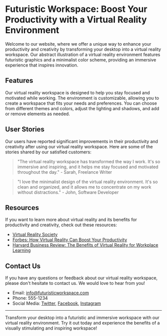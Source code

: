 <!--font:Cinzel Decorative-->

# Futuristic Workspace: Boost Your Productivity with a Virtual Reality Environment

Welcome to our website, where we offer a unique way to enhance your productivity and creativity by transforming your desktop into a virtual reality workspace. Our abstract illustration of a virtual reality environment features futuristic graphics and a minimalist color scheme, providing an immersive experience that inspires innovation.

## Features

Our virtual reality workspace is designed to help you stay focused and motivated while working. The environment is customizable, allowing you to create a workspace that fits your needs and preferences. You can choose from different themes and colors, adjust the lighting and shadows, and add or remove elements as needed.

## User Stories

Our users have reported significant improvements in their productivity and creativity after using our virtual reality workspace. Here are some of the stories shared by our satisfied customers:

> "The virtual reality workspace has transformed the way I work. It's so immersive and inspiring, and it helps me stay focused and motivated throughout the day." - Sarah, Freelance Writer

> "I love the minimalist design of the virtual reality environment. It's so clean and organized, and it allows me to concentrate on my work without distractions." - John, Software Developer

## Resources

If you want to learn more about virtual reality and its benefits for productivity and creativity, check out these resources:

- [Virtual Reality Society](#)
- [Forbes: How Virtual Reality Can Boost Your Productivity](#)
- [Harvard Business Review: The Benefits of Virtual Reality for Workplace Learning](#)

## Contact Us

If you have any questions or feedback about our virtual reality workspace, please don't hesitate to contact us. We would love to hear from you!

- Email: info@futuristicworkspace.com
- Phone: 555-1234
- Social Media: [Twitter](#), [Facebook](#), [Instagram](#)

---

Transform your desktop into a futuristic and immersive workspace with our virtual reality environment. Try it out today and experience the benefits of a visually stimulating and inspiring workspace!

<!--

Write me content for website with wallpaper which alt text is:

"An abstract illustration of a virtual reality environment, with futuristic graphics and a minimalist color scheme."

The name/title of the page should not be 1:1 copy of the alt text but rather a real content of the website which is using this wallpaper.

- Use markdown format 
- Start with heading
- Heading should be short and concise
- The content should look like a real website 
- The website should not be about the wallpaper, wallpaper is just a related background
- Heading should be contain work "wallpaper" or "background"
- Include real sections like references, contact, user stories, etc. use things relevant to the page purpose.
- Feel free to use structure like headings, bullets, numbering, blockquotes, paragraphs, horizontal lines, etc.
- You can use formatting like bold or _italic_
- You can include UTF-8 emojis
- Links should be only #hash anchors (and you can refer to the document itself)
- Do not include images


---


# Virtual Reality Workspace Wallpaper

Welcome to our website, where we provide a virtual reality workspace wallpaper that will transform your desktop into a futuristic and immersive environment. Our wallpaper features an abstract illustration of a virtual reality environment, with futuristic graphics and a minimalist color scheme.

## Features

Our virtual reality workspace wallpaper is designed to enhance your productivity and creativity by providing a visually stimulating environment that inspires innovation. The wallpaper is available in high resolution and can be customized to fit any screen size.

## User Stories

Our users have reported increased focus and motivation while using our virtual reality workspace wallpaper. Here are some of the stories shared by our satisfied customers:

> "I love the way the wallpaper makes me feel like I'm in a futuristic world. It's so inspiring and helps me stay focused on my work." - Jane, Freelance Writer

> "The wallpaper has transformed my boring desktop into a cool and futuristic workspace. I feel more creative and motivated to work now." - Mike, Graphic Designer

## References

If you want to learn more about virtual reality and how it can benefit your work and productivity, check out these resources:

- [Virtual Reality Society](#)
- [Forbes: How Virtual Reality Can Boost Your Productivity](#)
- [Harvard Business Review: The Benefits of Virtual Reality for Workplace Learning](#)

## Contact Us

If you have any questions or feedback about our virtual reality workspace wallpaper, please don't hesitate to contact us. We would love to hear from you!

- Email: info@virtualworkspacewallpaper.com
- Phone: 555-1234
- Social Media: [Twitter](#), [Facebook](#), [Instagram](#)

---

Transform your desktop into a futuristic and immersive workspace with our virtual reality workspace wallpaper. Try it out today and experience the benefits of a visually stimulating environment!


---


Heading should not include word "wallpaper". The website should not be about the wallpaper itself, wallpaper is just a related background, rewrite whole content.


---


# Futuristic Workspace: Boost Your Productivity with a Virtual Reality Environment

Welcome to our website, where we offer a unique way to enhance your productivity and creativity by transforming your desktop into a virtual reality workspace. Our abstract illustration of a virtual reality environment features futuristic graphics and a minimalist color scheme, providing an immersive experience that inspires innovation.

## Features

Our virtual reality workspace is designed to help you stay focused and motivated while working. The environment is customizable, allowing you to create a workspace that fits your needs and preferences. You can choose from different themes and colors, adjust the lighting and shadows, and add or remove elements as needed.

## User Stories

Our users have reported significant improvements in their productivity and creativity after using our virtual reality workspace. Here are some of the stories shared by our satisfied customers:

> "The virtual reality workspace has transformed the way I work. It's so immersive and inspiring, and it helps me stay focused and motivated throughout the day." - Sarah, Freelance Writer

> "I love the minimalist design of the virtual reality environment. It's so clean and organized, and it allows me to concentrate on my work without distractions." - John, Software Developer

## Resources

If you want to learn more about virtual reality and its benefits for productivity and creativity, check out these resources:

- [Virtual Reality Society](#)
- [Forbes: How Virtual Reality Can Boost Your Productivity](#)
- [Harvard Business Review: The Benefits of Virtual Reality for Workplace Learning](#)

## Contact Us

If you have any questions or feedback about our virtual reality workspace, please don't hesitate to contact us. We would love to hear from you!

- Email: info@futuristicworkspace.com
- Phone: 555-1234
- Social Media: [Twitter](#), [Facebook](#), [Instagram](#)

---

Transform your desktop into a futuristic and immersive workspace with our virtual reality environment. Try it out today and experience the benefits of a visually stimulating and inspiring workspace!

-->
